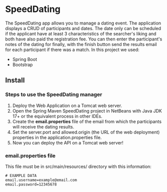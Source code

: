 # SpeedDating
The SpeedDating app allows you to manage a dating event. The application displays a CRUD of participants and dates. The date only can be scheduled if the applicant have at least 3 characteristics of the searcher's liking and both have also paid the registration fee. You can then enter the participant's notes of the dating for finally, with the finish button send the results email for each participant if there was a match. In this project we used:
- Spring Boot
- Bootstrap
## Install
### Steps to use the SpeedDating manager
1. Deploy the Web Application on a Tomcat web server.
2. Open the Spring Maven SpeedDating project in NetBeans with Java JDK 17+ or the equivalent process in other IDEs.  
2. Create the **email.properties** file of the email from which the participants will receive the dating results.
3. Set the server.port and allowed.origin (the URL of the web deployment) properties in the application.properties file.
4. Now you can deploy the API on a Tomcat web server!
### email.properties file
This file must be in src/main/resources/ directory with this information:
    
    # EXAMPLE DATA
    email.username=example@email.com
    email.password=12345678  
